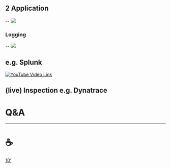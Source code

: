 ## 2 Application
--
![](https://www.researchgate.net/publication/355978626/figure/fig4/AS:1103259037106182@1640048860568/A-Screenshot-of-a-Snort-Log-File.ppm)

### Logging 
--
![](https://www.mintsecurity.fi/wp-content/uploads/2018/12/Screenshot-2018-12-17-at-14.55.13.png)

e.g. Splunk
--
[![YouTube Video Link](https://img.youtube.com/vi/M8uPvPeD1Ew/0.jpg)](https://youtu.be/M8uPvPeD1Ew)

(live) Inspection e.g. Dynatrace
--
# Q&A
---
# ☕

[10'](https://youtu.be/DcvtwlM1aIE)